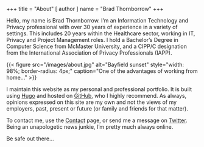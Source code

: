 +++
title = "About"
[ author ]
  name = "Brad Thornborrow"
+++

Hello, my name is Brad Thornborrow. I’m an Information Technology and Privacy professional with over 30 years of experience in a variety of settings. This includes 20 years within the Healthcare sector, working in IT, Privacy and Project Management roles. I hold a Bachelor’s Degree in Computer Science from McMaster University, and a CIPP/C designation from the International Association of Privacy Professionals (IAPP).

{{< figure src="/images/about.jpg" alt="Bayfield sunset" style="width: 98%; border-radius: 4px;" caption="One of the advantages of working from home..." >}}

I maintain this website as my personal and professional portfolio. It is built using [Hugo](http://gohugo.io/) and hosted on [GitHub](https://github.com), who I highly recommend. As always, opinions expressed on this site are my own and not the views of my employers, past, present or future (or family and friends for that matter).

To contact me, use the [Contact](/contact) page, or send me a message on [Twitter](https://twitter.com/thedeskofbrad). Being an unapologetic news junkie, I’m pretty much always online. 

Be safe out there…
